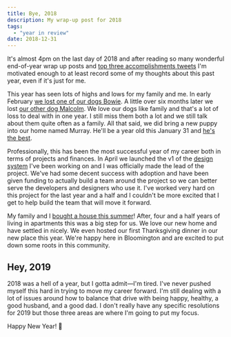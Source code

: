 ```yaml
---
title: Bye, 2018
description: My wrap-up post for 2018
tags:
  - "year in review"
date: 2018-12-31
---
```

It's almost 4pm on the last day of 2018 and after reading so many wonderful end-of-year wrap up posts and [top three accomplishments tweets](https://twitter.com/adamjk/status/1075078948235599872) I'm motivated enough to at least record some of my thoughts about this past year, even if it's just for me.

This year has seen lots of highs and lows for my family and me. In early February [we lost one of our dogs Bowie](/posts/bowie-mcg/). A little over six months later we lost [our other dog Malcolm](/posts/i-will-never-be-good-at-this/). We love our dogs like family and that's a lot of loss to deal with in one year. I still miss them both a lot and we still talk about them quite often as a family. All that said, we did bring a new puppy into our home named Murray. He'll be a year old this January 31 and [he's the best](https://www.instagram.com/explore/tags/murray_mcg/).

Professionally, this has been the most successful year of my career both in terms of projects and finances. In April we launched the v1 of the [design system](https://rivet.iu.edu/) I've been working on and I was officially made the lead of the project. We've had some decent success with adoption and have been given funding to actually build a team around the project so we can better serve the developers and designers who use it. I've worked very hard on this project for the last year and a half and I couldn't be more excited that I get to help build the team that will move it forward.

My family and I [bought a house this summer](/posts/i-felt-more-permantent-today/)! After, four and a half years of living in apartments this was a big step for us. We love our new home and have settled in nicely. We even hosted our first Thanksgiving dinner in our new place this year. We're happy here in Bloomington and are excited to put down some roots in this community.

## Hey, 2019
2018 was a hell of a year, but I gotta admit—I'm tired. I've never pushed myself this hard in trying to move my career forward. I'm still dealing with a lot of issues around how to balance that drive with being happy, healthy, a good husband, and a good dad. I don't really have any specific resolutions for 2019 but those three areas are where I'm going to put my focus.

Happy New Year! 🎉